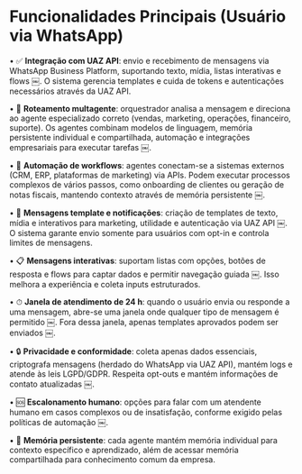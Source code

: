 # Funcionalidades Principais (Usuário via WhatsApp)

•	✅ **Integração com UAZ API**: envio e recebimento de mensagens via WhatsApp Business Platform, suportando texto, mídia, listas interativas e flows ￼. O sistema gerencia templates e cuida de tokens e autenticações necessários através da UAZ API.

•	🧠 **Roteamento multagente**: orquestrador analisa a mensagem e direciona ao agente especializado correto (vendas, marketing, operações, financeiro, suporte). Os agentes combinam modelos de linguagem, memória persistente individual e compartilhada, automação e integrações empresariais para executar tarefas ￼.

•	🔁 **Automação de workflows**: agentes conectam-se a sistemas externos (CRM, ERP, plataformas de marketing) via APIs. Podem executar processos complexos de vários passos, como onboarding de clientes ou geração de notas fiscais, mantendo contexto através de memória persistente ￼.

•	📝 **Mensagens template e notificações**: criação de templates de texto, mídia e interativos para marketing, utilidade e autenticação via UAZ API ￼. O sistema garante envio somente para usuários com opt-in e controla limites de mensagens.

•	📋 **Mensagens interativas**: suportam listas com opções, botões de resposta e flows para captar dados e permitir navegação guiada ￼. Isso melhora a experiência e coleta inputs estruturados.

•	⏱ **Janela de atendimento de 24 h**: quando o usuário envia ou responde a uma mensagem, abre-se uma janela onde qualquer tipo de mensagem é permitido ￼. Fora dessa janela, apenas templates aprovados podem ser enviados ￼.

•	🔒 **Privacidade e conformidade**: coleta apenas dados essenciais, criptografa mensagens (herdado do WhatsApp via UAZ API), mantém logs e atende às leis LGPD/GDPR. Respeita opt-outs e mantém informações de contato atualizadas ￼.

•	🆘 **Escalonamento humano**: opções para falar com um atendente humano em casos complexos ou de insatisfação, conforme exigido pelas políticas de automação ￼.

•	🧠 **Memória persistente**: cada agente mantém memória individual para contexto específico e aprendizado, além de acessar memória compartilhada para conhecimento comum da empresa.

